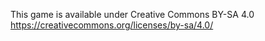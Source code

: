 This game is available under Creative Commons BY-SA 4.0
https://creativecommons.org/licenses/by-sa/4.0/
